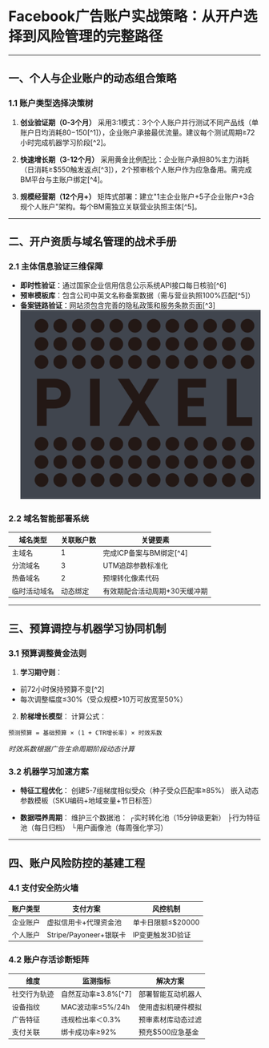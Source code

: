 
# Facebook广告账户实战策略：从开户选择到风险管理的完整路径

---

## 一、个人与企业账户的动态组合策略

### 1.1 账户类型选择决策树
1. **创业验证期（0-3个月）**
采用3:1模式：3个个人账户并行测试不同产品线（单账户日均消耗$80-$150[^1]），企业账户承接最优流量。建议每个测试周期≥72小时完成机器学习阶段[^2]。

2. **快速增长期（3-12个月）**
采用黄金比例配比：企业账户承担80%主力消耗（日消耗≥$550触发返点[^3]），2个预审核个人账户作为应急备用。需完成BM平台与主账户绑定[^4]。

3. **规模经营期（12个月+）**
矩阵式部署：建立"1主企业账户+5子企业账户+3合规个人账户"架构。每个BM需独立关联营业执照主体[^5]。

---

## 二、开户资质与域名管理的战术手册

### 2.1 主体信息验证三维保障
- **即时性验证**：通过国家企业信用信息公示系统API接口每日核验[^6]
- **预审模板库**：包含公司中英文名称备案数据（需与营业执照100%匹配[^5]）
- **备案链路验证**：网站须包含完善的隐私政策和服务条款页面[^3]
![替代文字](微信图片_20250328135404.png)
### 2.2 域名智能部署系统
| 域名类型       | 关联账户数 | 关键要素                          |
|----------------|------------|-----------------------------------|
| 主域名         | 1          | 完成ICP备案与BM绑定[^4]            |
| 分流域名       | 3          | UTM追踪参数标准化                  |
| 热备域名       | 2          | 预埋转化像素代码                   |
| 临时活动域名   | 动态绑定   | 有效期配合活动周期+30天缓冲期       |

---

## 三、预算调控与机器学习协同机制

### 3.1 预算调整黄金法则
1. **学习期守则**：
- 前72小时保持预算不变[^2]
- 每次调整幅度≤30%（受众规模>10万可放宽至50%）

2. **阶梯增长模型**：
计算公式：
``` 
预测预算 = 基础预算 × (1 + CTR增长率) × 时效系数
```
*时效系数根据广告生命周期阶段动态计算*

### 3.2 机器学习加速方案
- **特征工程优化**：
创建5-7组梯度相似受众（种子受众匹配率≥85%）
嵌入动态参数模板（SKU编码+地域变量+节日标签）

- **数据喂养周期**：
维护三个数据池：
┌实时转化池（15分钟级更新）
├行为特征池（每日归档）
└用户画像池（每周强化学习）

---

## 四、账户风险防控的基建工程

### 4.1 支付安全防火墙
| 账户类型 | 支付方案                  | 风控机制                     |
|----------|--------------------------|-----------------------------|
| 企业账户 | 虚拟信用卡+代理资金池     | 单卡日限额≤$20000           |
| 个人账户 | Stripe/Payoneer+银联卡   | IP变更触发3D验证            |

### 4.2 账户存活诊断矩阵
| 维度         | 监测指标                 | 解决方案                    |
|--------------|--------------------------|----------------------------|
| 社交行为轨迹 | 自然互动率≥3.8%[^7]      | 部署智能互动机器人          |
| 设备指纹     | MAC波动率≤5%/24h        | 使用虚拟机硬件模拟          |
| 广告特征     | 违规检出率＜0.3%        | 预审素材库动态过滤          |
| 支付关联     | 绑卡成功率≥92%          | 预充$500应急基金            |

